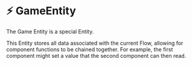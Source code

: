 # ⚡ GameEntity

The Game Entity is a special Entity.

This Entity stores all data associated with the current Flow, allowing for component functions to be chained together.  For example, the first component might set a value that the second component can then read.  &#x20;
